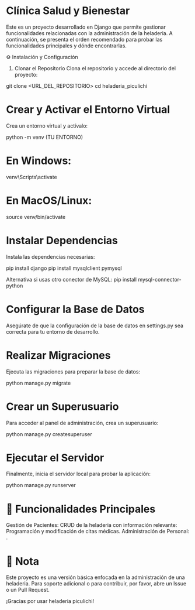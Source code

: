 # Clínica Salud y Bienestar
Este es un proyecto desarrollado en Django que permite gestionar funcionalidades relacionadas con la administración de la heladeria. A continuación, se presenta el orden recomendado para probar las funcionalidades principales y dónde encontrarlas.

⚙️ Instalación y Configuración
1. Clonar el Repositorio
Clona el repositorio y accede al directorio del proyecto:

git clone <URL_DEL_REPOSITORIO>
cd heladeria_piculichi

# Crear y Activar el Entorno Virtual
Crea un entorno virtual y actívalo:

python -m venv (TU ENTORNO)

# En Windows:
venv\Scripts\activate

# En MacOS/Linux:
source venv/bin/activate

# Instalar Dependencias
Instala las dependencias necesarias:

pip install django
pip install mysqlclient pymysql

Alternativa si usas otro conector de MySQL:
pip install mysql-connector-python

# Configurar la Base de Datos
Asegúrate de que la configuración de la base de datos en settings.py sea correcta para tu entorno de desarrollo.

# Realizar Migraciones
Ejecuta las migraciones para preparar la base de datos:

python manage.py migrate

# Crear un Superusuario
Para acceder al panel de administración, crea un superusuario:

python manage.py createsuperuser

# Ejecutar el Servidor
Finalmente, inicia el servidor local para probar la aplicación:

python manage.py runserver

# 🚀 Funcionalidades Principales
Gestión de Pacientes: CRUD de la heladeria con información relevante: Programación y modificación de citas médicas.
Administración de Personal: .

# 📌 Nota
Este proyecto es una versión básica enfocada en la administración de una heladeria. Para soporte adicional o para contribuir, por favor, abre un Issue o un Pull Request.

¡Gracias por usar heladeria piculichi!
